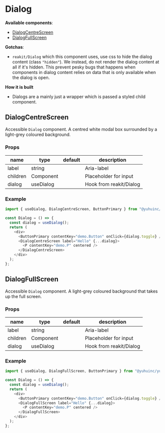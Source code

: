 # Dialog

**Available components**:

- [DialogCentreScreen](#DialogCentreScreen)
- [DialogFullScreen](#DialogFullScreen)

**Gotchas**:

- `reakit/Dialog` which this component uses, use css to hide the dialog content (class `"hidden"`). We instead, do not render the dialog content at all if it's hidden. This prevent pesky bugs that happens when components in dialog content relies on data that is only available when the dialog is open.

**How it is built**

- Dialogs are a mainly just a wrapper which is passed a styled child component.

## DialogCentreScreen

Accessible `Dialog` component.
A centred white modal box surrounded by a light-grey coloured background.

### Props

| name     | type      | default | description             |
| -------- | --------- | ------- | ----------------------- |
| label    | string    |         | Aria-label              |
| children | Component |         | Placeholder for input   |
| dialog   | useDialog |         | Hook from reakit/Dialog |

### Example

```javascript
import { useDialog, DialogCentreScreen, ButtonPrimary } from "@yuhuinc/yuhui";

const Dialog = () => {
  const dialog = useDialog();
  return (
    <div>
      <ButtonPrimary contentKey="demo.Button" onClick={dialog.toggle} />
      <DialogCentreScreen label="Hello" {...dialog}>
        <P contentKey="demo.P" centered />
      </DialogCentreScreen>
    </div>
  );
};
```

## DialogFullScreen

Accessible `Dialog` component.
A light-grey coloured background that takes up the full screen.

### Props

| name     | type      | default | description             |
| -------- | --------- | ------- | ----------------------- |
| label    | string    |         | Aria-label              |
| children | Component |         | Placeholder for input   |
| dialog   | useDialog |         | Hook from reakit/Dialog |

### Example

```javascript
import { useDialog, DialogFullScreen, ButtonPrimary } from "@yuhuinc/yuhui";

const Dialog = () => {
  const dialog = useDialog();
  return (
    <div>
      <ButtonPrimary contentKey="demo.Button" onClick={dialog.toggle} />
      <DialogFullScreen label="Hello" {...dialog}>
        <P contentKey="demo.P" centered />
      </DialogFullScreen>
    </div>
  );
};
```
